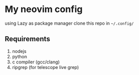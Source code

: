 # My neovim config

using Lazy as package manager
clone this repo in `~/.config/`

## Requirements
1. nodejs
2. python
3. c compiler (gcc/clang)
4. ripgrep (for telescope live grep)
